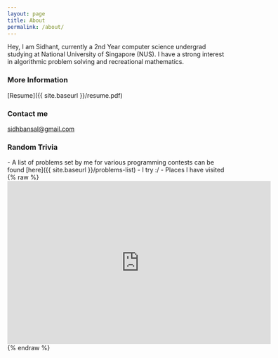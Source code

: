 ```yaml
---
layout: page
title: About
permalink: /about/
---
```


Hey, I am Sidhant, currently a 2nd Year computer science undergrad studying at National University of Singapore (NUS).
I have a strong interest in algorithmic problem solving and recreational mathematics.

### More Information

[Resume]({{ site.baseurl }}/resume.pdf)

### Contact me

[sidhbansal@gmail.com](mailto:sidhbansal@gmail.com)

### Random Trivia

<link rel="stylesheet" href="https://rubenwardy.com/lichess_widgets/lichess_widgets.css" />
<script src="https://rubenwardy.com/lichess_widgets/lichess_widgets.js"></script>
- A list of problems set by me for various programming contests can be found [here]({{ site.baseurl }}/problems-list)
- I try :/ <script>lichess_widgets.profile("light", "sidhant007");</script>
- Places I have visited
{% raw %}
<iframe width="600" height="371" seamless frameborder="0" scrolling="no" src="https://docs.google.com/spreadsheets/d/e/2PACX-1vTU-XE4K9bVLGI7417bJpsQcX23OthXEVxk5Vbkti7Ct2VuXeeRnsMwAWOF9wB8x0b0XJa8wA5iofWM/pubchart?oid=127991970&amp;format=interactive"></iframe>
{% endraw %}
